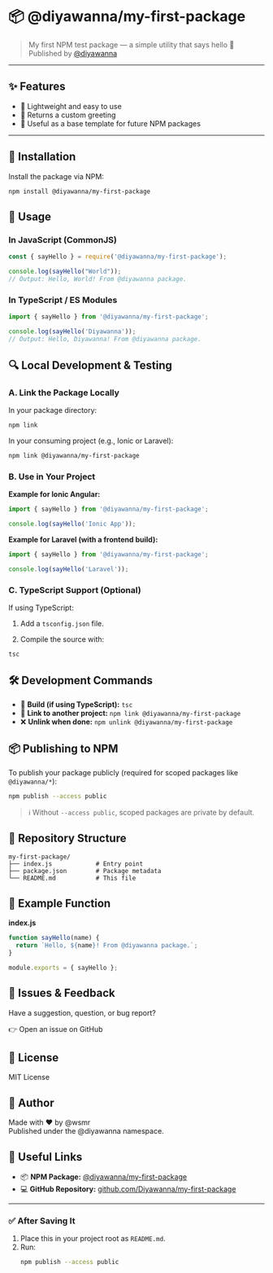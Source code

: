 <!-- 🧪 Step 1: Create Your Package Project

mkdir my-first-package
cd my-first-package
npm init --scope=@diyawanna
Fill out the prompts (or use -y for default).

This will create a package.json with a scoped name like "name": "@diyawanna/my-first-package"

{
  "name": "@diyawanna/my-first-package",
  "version": "1.0.0",
  "description": "My first npm test package",
  "main": "index.js",
  "scripts": {
    "test": "echo \"No tests yet\""
  },
  "repository": {
    "type": "git",
    "url": "https://github.com/Diyawanna/my-first-package.git"
  },
  "keywords": [
    "Diyawanna",
    "Test",
    "first"
  ],
  "author": "@wsmr",
  "license": "MIT",
  "bugs": {
    "url": "https://github.com/Diyawanna/my-first-package/issues"
  },
  "homepage": "https://github.com/Diyawanna/my-first-package#readme"
}





✍️ Step 2: Write Your Package Code
Create a file called index.js:

// index.js
function sayHello(name) {
  return `Hello, ${name}! From @diyawanna package.`;
}
module.exports = { sayHello };

**** SEE -> https://github.com/Diyawanna/my-first-package/commits/main/





📦 Step 3: Update package.json (Optional Enhancements)
Make sure your package.json looks something like this:

{
  "name": "@diyawanna/my-first-package",
  "version": "1.0.0",
  "description": "My first npm test package",
  "main": "index.js",
  "keywords": ["hello", "diyawanna", "test"],
  "author": "Your Name",
  "license": "MIT"
}




🔍 Step 4: Test the Package Locally (Optional)
Before publishing, you can test it locally:
npm link

In another project:
npm link @diyawanna/my-first-package

Then use it like this:
const { sayHello } = require('@diyawanna/my-first-package');
console.log(sayHello("World"));



**** SEE -> https://github.com/Diyawanna/my-first-package/commits/main/
A.
cd /path/to/my-first-package
npm link
B.
cd /path/to/my-ionic-app
npm link @diyawanna/my-first-package
ionic serve
C.
import { sayHello } from '@diyawanna/my-first-package';
console.log(sayHello('Diyawanna'));

If it's TypeScript, make sure to build it first:
Add tsconfig.json if needed.

Build it:
tsc
Then link the compiled output (dist/index.js or similar).

D.
If You Update the Package
To see changes reflected in the app:
Rebuild your package (e.g. tsc if using TS).
It automatically updates in the linked project — no need to reinstall.

E.
When You’re Done
To unlink and restore the original:
cd /path/to/my-ionic-app
npm unlink @diyawanna/my-first-package
npm install  # to restore other packages if needed






🚀 Step 5: Publish to NPM
If it's a public package:

npm publish --access public
🔐 Without --access public, scoped packages are private by default, which requires a paid plan.




🧪 Step 6: Install & Use It Anywhere
After publishing, try installing it from any project:

npm i @diyawanna/my-first-package
Use it:

const { sayHello } = require('@diyawanna/my-first-package');
console.log(sayHello("Diyawanna"));




✅ Summary
Step	Description
npm init --scope=@diyawanna	Initializes a scoped package
npm publish --access public	Publishes it under your npm profile
npm i @diyawanna/your-package	How others will install it
 -->


# 📦 @diyawanna/my-first-package

> My first NPM test package — a simple utility that says hello 👋  
> Published by [@diyawanna](https://www.npmjs.com/~diyawanna)

---

## ✨ Features

- 🔹 Lightweight and easy to use
- 🔹 Returns a custom greeting
- 🔹 Useful as a base template for future NPM packages

---

## 🚀 Installation

Install the package via NPM:

```bash
npm install @diyawanna/my-first-package
```

## 🔧 Usage

### In JavaScript (CommonJS)

```js
const { sayHello } = require('@diyawanna/my-first-package');

console.log(sayHello("World"));
// Output: Hello, World! From @diyawanna package.
```

### In TypeScript / ES Modules

```ts
import { sayHello } from '@diyawanna/my-first-package';

console.log(sayHello('Diyawanna'));
// Output: Hello, Diyawanna! From @diyawanna package.
```

## 🔍 Local Development & Testing

### A. Link the Package Locally

In your package directory:

```bash
npm link
```

In your consuming project (e.g., Ionic or Laravel):

```bash
npm link @diyawanna/my-first-package
```

### B. Use in Your Project

**Example for Ionic Angular:**

```ts
import { sayHello } from '@diyawanna/my-first-package';

console.log(sayHello('Ionic App'));
```

**Example for Laravel (with a frontend build):**

```js
import { sayHello } from '@diyawanna/my-first-package';

console.log(sayHello('Laravel'));
```

### C. TypeScript Support (Optional)

If using TypeScript:

1. Add a `tsconfig.json` file.

2. Compile the source with:

```bash
tsc
```

## 🛠️ Development Commands

- 🔧 **Build (if using TypeScript):** `tsc`
- 🔄 **Link to another project:** `npm link @diyawanna/my-first-package`
- ❌ **Unlink when done:** `npm unlink @diyawanna/my-first-package`

## 📦 Publishing to NPM

To publish your package publicly (required for scoped packages like `@diyawanna/*`):

```bash
npm publish --access public
```

> ℹ️ Without `--access public`, scoped packages are private by default.

## 📁 Repository Structure

```
my-first-package/
├── index.js            # Entry point
├── package.json        # Package metadata
└── README.md           # This file
```

## 🧪 Example Function

**index.js**

```js
function sayHello(name) {
  return `Hello, ${name}! From @diyawanna package.`;
}

module.exports = { sayHello };
```

## 🐛 Issues & Feedback

Have a suggestion, question, or bug report?

👉 Open an issue on GitHub

## 📄 License

MIT License

## 🙌 Author

Made with ❤️ by @wsmr  
Published under the @diyawanna namespace.

## 🔗 Useful Links

- 📦 **NPM Package:** [@diyawanna/my-first-package](https://www.npmjs.com/package/@diyawanna/my-first-package)
- 💻 **GitHub Repository:** [github.com/Diyawanna/my-first-package](https://github.com/Diyawanna/my-first-package)

---

### ✅ After Saving It

1. Place this in your project root as `README.md`.
2. Run:
   ```bash
   npm publish --access public
   ```




